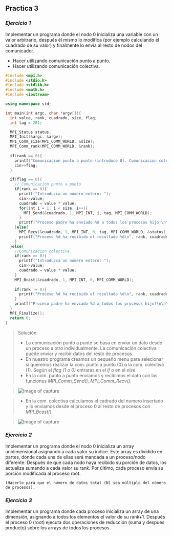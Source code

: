 ## Practica 3
### *Ejercicio 1*

Implementar un programa donde el nodo 0 inicializa una variable con un valor arbitrario, después él mismo lo modifica (por ejemplo calculando el cuadrado de su valor) y finalmente lo envía al resto de nodos del comunicador.

* Hacer utilizando comunicación punto a punto.
*  Hacer utilizando comunicación colectiva. 

```c++
#include <mpi.h>
#include <stdio.h>
#include <stdlib.h>
#include <math.h>
#include <iostream>

using namespace std;

int main(int argc, char *argv[]){
  int value, rank, cuadrado, size, flag;
  int tag = 201;

  MPI_Status status;
  MPI_Init(&argc, &argv);
  MPI_Comm_size(MPI_COMM_WORLD, &size);
  MPI_Comm_rank(MPI_COMM_WORLD, &rank);
  
  if(rank == 0){
    printf("Comunicacion punto a punto (introduce 0). Comunicacion colectiva (introduce 1, esta por defecto): ");
    cin>>flag;
  }

  if(flag == 0){
    // Comunicacion punto a punto
    if(rank == 0){
      printf("Introduzca un numero entero: ");
      cin>>value;
      cuadrado = value * value;
      for(int i = 1; i < size; i++){
        MPI_Send(&cuadrado, 1, MPI_INT, i, tag, MPI_COMM_WORLD);
      }
      printf("Proceso padre ha enviado %d a todos los procesos hijo!\n\n", cuadrado);
    }else{
      MPI_Recv(&cuadrado, 1, MPI_INT, 0, tag, MPI_COMM_WORLD, &status);
      printf("Proceso %d ha recibido el resultado %d\n", rank, cuadrado);
    }
  }else{
    //Comunicacion colectiva
    if(rank == 0){
      printf("Introduzca un numero entero: ");
      cin>>value;
      cuadrado = value * value; 
    }
    MPI_Bcast(&cuadrado, 1, MPI_INT, 0, MPI_COMM_WORLD);
    
    if(rank != 0){
      printf("Proceso %d ha recibido el resultado %d\n", rank, cuadrado);
    }
    printf("Proceso padre ha enviado %d a todos los procesos hijo!\n\n", cuadrado);
  }
  MPI_Finalize();
  return 0;
}
```

> Solución:
>- La comunicación punto a punto se basa en enviar un dato desde un proceso a otro individualmente. La comunicación colectiva puede enviar y recibir datos del resto de procesos.
>- En nuestro programa creamos un pequeño menu para selecionar si queremos realizar la com. punto a punto (0) o la com. colectiva (1). Según el *flag (1 o 0)* entraras en el *if* o en el *else*.
>- En la com. punto a punto enviamos y recibimos el dato con las funciones *MPI_Comm_Send(), MPI_Comm_Recv()*.

> ![Image of capture](https://raw.githubusercontent.com/JGilR/ComputerArchitecture/master/Practica3/Exit_ejercicio1-1.png)

>- En la com. colectiva calculamos el cadrado del numero insertado y lo enviamos desde el proceso 0 al resto de procesos con *MPI_Bcast()*.

> ![Image of capture](https://raw.githubusercontent.com/JGilR/ComputerArchitecture/master/Practica3/Exit_ejercicio1.png)

### *Ejercicio 2*

Implementar un programa donde el nodo 0 inicializa un array unidimensional asignando a cada valor su índice. Este array es dividido en partes, donde cada una de ellas será mandada a un proceso/nodo diferente. Después de que cada nodo haya recibido su porción de datos, los actualiza sumando a cada valor su rank. Por último, cada proceso envía su porción modificada al proceso root. 

`(Hacerlo para que el número de datos total (N) sea múltiplo del número de procesos).`

### *Ejercicio 3*

Implementar un programa donde cada proceso inicializa un array de una dimensión, asignando a todos los elementos el valor de su rank+1. Después el proceso 0 (root) ejecuta dos operaciones de reducción (suma y después producto) sobre los arrays de todos los procesos. 

